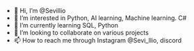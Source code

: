 - 👋 Hi, I’m @Sevillio
- 👀 I’m interested in Python, AI learning,  Machine learning. C# 
- 🌱 I’m currently learning SQL, Python
- 💞️ I’m looking to collaborate on various projects 
- 📫 How to reach me through Instagram @Sevi_llio, discord

<!---
Sevillio/Sevillio is a ✨ special ✨ repository because its `README.md` (this file) appears on your GitHub profile.
You can click the Preview link to take a look at your changes.
--->
